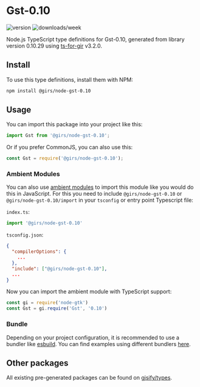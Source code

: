 
# Gst-0.10

![version](https://img.shields.io/npm/v/@girs/node-gst-0.10)
![downloads/week](https://img.shields.io/npm/dw/@girs/node-gst-0.10)


Node.js TypeScript type definitions for Gst-0.10, generated from library version 0.10.29 using [ts-for-gir](https://github.com/gjsify/ts-for-gir) v3.2.0.


## Install

To use this type definitions, install them with NPM:
```bash
npm install @girs/node-gst-0.10
```

## Usage

You can import this package into your project like this:
```ts
import Gst from '@girs/node-gst-0.10';
```

Or if you prefer CommonJS, you can also use this:
```ts
const Gst = require('@girs/node-gst-0.10');
```

### Ambient Modules

You can also use [ambient modules](https://github.com/gjsify/ts-for-gir/tree/main/packages/cli#ambient-modules) to import this module like you would do this in JavaScript.
For this you need to include `@girs/node-gst-0.10` or `@girs/node-gst-0.10/import` in your `tsconfig` or entry point Typescript file:

`index.ts`:
```ts
import '@girs/node-gst-0.10'
```

`tsconfig.json`:
```json
{
  "compilerOptions": {
    ...
  },
  "include": ["@girs/node-gst-0.10"],
  ...
}
```

Now you can import the ambient module with TypeScript support: 

```ts
const gi = require('node-gtk')
const Gst = gi.require('Gst', '0.10')
```


### Bundle

Depending on your project configuration, it is recommended to use a bundler like [esbuild](https://esbuild.github.io/). You can find examples using different bundlers [here](https://github.com/gjsify/ts-for-gir/tree/main/examples).

## Other packages

All existing pre-generated packages can be found on [gjsify/types](https://github.com/gjsify/types).

